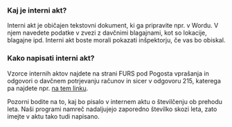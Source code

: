 

### Kaj je interni akt?

Interni akt je običajen tekstovni dokument, ki ga pripravite npr. v Wordu. V njem navedete podatke v zvezi z davčnimi blagajnami, kot so lokacije, blagajne ipd. Interni akt boste morali pokazati inšpektorju, če vas bo obiskal.

### Kako napisati interni akt?

Vzorce internih aktov najdete na strani FURS pod Pogosta vprašanja in odgovori o davčnem potrjevanju računov in sicer v odgovoru 215, katerega pa najdete npr. 
[na tem linku](https://www.racunovodja.com/clanki.asp?clanek=8962#_Toc433366090).

Pozorni bodite na to, kaj bo pisalo v internem aktu o številčenju ob prehodu leta. Naši programi namreč nadaljujejo zaporedno številko skozi leta, zato imejte v aktu tako tudi napisano.
